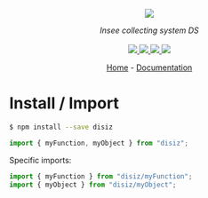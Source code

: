 <p align="center">
    <img src="https://user-images.githubusercontent.com/6702424/80216211-00ef5280-863e-11ea-81de-59f3a3d4b8e4.png">  
</p>
<p align="center">
    <i>Insee collecting system DS</i>
    <br>
    <br>
    <a href="https://github.com/garronej/disiz/actions">
      <img src="https://github.com/garronej/disiz/workflows/ci/badge.svg?branch=main">
    </a>
    <a href="https://bundlephobia.com/package/disiz">
      <img src="https://img.shields.io/bundlephobia/minzip/disiz">
    </a>
    <a href="https://www.npmjs.com/package/disiz">
      <img src="https://img.shields.io/npm/dw/disiz">
    </a>
    <a href="https://github.com/garronej/disiz/blob/main/LICENSE">
      <img src="https://img.shields.io/npm/l/disiz">
    </a>
</p>
<p align="center">
  <a href="https://github.com/InseeFrLab/disiz">Home</a>
  -
  <a href="https://github.com/InseeFrLab/disiz">Documentation</a>
</p>

# Install / Import

```bash
$ npm install --save disiz
```

```typescript
import { myFunction, myObject } from "disiz";
```

Specific imports:

```typescript
import { myFunction } from "disiz/myFunction";
import { myObject } from "disiz/myObject";
```
